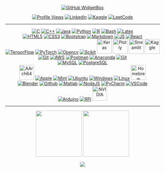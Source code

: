 <p align="center">
  <a href="https://github.com/Jurredr/github-widgetbox">
    <img src="https://github-widgetbox.vercel.app/api/profile?username=AravindXD&data=followers,repositories,stars,commits&theme=carbon" alt="GitHub WidgetBox">
  </a>
</p>
<p align="center">
  <a href="https://komarev.com/ghpvc/?username=AravindXD&color=blue&style=flat-square"><img src="https://komarev.com/ghpvc/?username=AravindXD&color=blue&style=flat-square" alt="Profile Views"></a>
  <a href="https://www.linkedin.com/in/aravind-nag"><img src="https://img.shields.io/badge/LinkedIn-Connect-blue" alt="LinkedIn"></a>
  <a href="https://kaggle.com/aravindnagarajan"><img src="https://img.shields.io/badge/Kaggle-Competitions_Contributor-orange" alt="Kaggle"></a>
  <a href="https://leetcode.com/aravindxd"><img src="https://img.shields.io/badge/LeetCode-Solutions-yellow" alt="LeetCode"></a>
</p>

---


<p align="center">
    <!-- Programming Languages -->
    <a href="#"><img alt="C" src="https://skillicons.dev/icons?i=c"></a>
    <a href="#"><img alt="C++" src="https://skillicons.dev/icons?i=cpp"></a>
    <a href="#"><img alt="Java" src="https://skillicons.dev/icons?i=java"></a>
    <a href="#"><img alt="Python" src="https://skillicons.dev/icons?i=python"></a>
    <a href="#"><img alt="R" src="https://skillicons.dev/icons?i=r"></a>
    <a href="#"><img alt="Bash" src="https://skillicons.dev/icons?i=bash"></a>
    <a href="#"><img alt="Latex" src="https://skillicons.dev/icons?i=latex"></a>
    <!-- Frontend --><br>
    <a href="#"><img alt="HTML5" src="https://skillicons.dev/icons?i=html"></a>
    <a href="#"><img alt="CSS3" src="https://skillicons.dev/icons?i=css"></a>
    <a href="#"><img alt="Bootstrap" src="https://skillicons.dev/icons?i=bootstrap"></a>
    <a href="#"><img alt="Markdown" src="https://skillicons.dev/icons?i=markdown"></a>
    <a href="#"><img alt="JS" src="https://skillicons.dev/icons?i=javascript"></a>
    <a href="#"><img alt="React" src="https://skillicons.dev/icons?i=react"></a>
    <!-- Libraries & Frameworks --><br>
    <a href="#"><img alt="TensorFlow" src="https://skillicons.dev/icons?i=tensorflow"></a>
    <a href="#"><img alt="PyTorch" src="https://skillicons.dev/icons?i=pytorch"></a>
    <a href="#"><img alt="Opencv" src="https://skillicons.dev/icons?i=opencv"></a>
    <a href="#"><img alt="Scikit" src="https://skillicons.dev/icons?i=sklearn"></a>
    <img src="https://cdn.jsdelivr.net/gh/devicons/devicon/icons/keras/keras-original-wordmark.svg" alt="Keras" height="48" width="48" />
    <img src="https://cdn.jsdelivr.net/gh/devicons/devicon/icons/plotly/plotly-original.svg" alt="Plotly" height="48" width="48" />
    <img src="https://cdn.jsdelivr.net/gh/devicons/devicon/icons/streamlit/streamlit-original.svg" alt="Streamlit" height="48" width="48" />
    <img src="https://cdn.jsdelivr.net/gh/devicons/devicon/icons/kaggle/kaggle-original-wordmark.svg" alt="Kaggle" height="48" width="48" />
    <!-- Tools --><br>
    <a href="#"><img alt="Git" src="https://skillicons.dev/icons?i=git"></a>
    <a href="#"><img alt="AWS" src="https://skillicons.dev/icons?i=aws"></a>
    <a href="#"><img alt="Postman" src="https://skillicons.dev/icons?i=postman"></a>
    <a href="#"><img alt="Anaconda" src="https://skillicons.dev/icons?i=anaconda"></a>
    <a href="#"><img alt="Git" src="https://skillicons.dev/icons?i=git"></a>
    <!-- Databases --><br>
    <a href="#"><img alt="MySQL" src="https://skillicons.dev/icons?i=mysql"></a>
    <a href="#"><img alt="PostgreSQL" src="https://skillicons.dev/icons?i=postgresql"></a>
    <!-- Platforms --><br>
    <img src="https://cdn.jsdelivr.net/gh/devicons/devicon@latest/icons/aarch64/aarch64-original.svg" alt="AArch64" height="48" width="48" />
    <a href="#"><img alt="Apple" src="https://skillicons.dev/icons?i=apple"></a>
    <a href="#"><img alt="Mint" src="https://skillicons.dev/icons?i=mint"></a>
    <a href="#"><img alt="Ubuntu" src="https://skillicons.dev/icons?i=ubuntu"></a>
    <a href="#"><img alt="Windows" src="https://skillicons.dev/icons?i=windows"></a>
    <a href="#"><img alt="Linux" src="https://skillicons.dev/icons?i=linux"></a>
    <img src="https://cdn.jsdelivr.net/gh/devicons/devicon/icons/homebrew/homebrew-original.svg" alt="Homebrew" height="48" width="48" /><br>
    <a href="#"><img alt="Blender" src="https://skillicons.dev/icons?i=blender"></a>
    <a href="#"><img alt="Github" src="https://skillicons.dev/icons?i=github"></a>
    <a href="#"><img alt="Matlab" src="https://skillicons.dev/icons?i=matlab"></a>
    <a href="#"><img alt="NodeJS" src="https://skillicons.dev/icons?i=nodejs"></a>
    <a href="#"><img alt="PyCharm" src="https://skillicons.dev/icons?i=pycharm"></a>
    <a href="#"><img alt="VSCode" src="https://skillicons.dev/icons?i=vscode"></a>
    <!-- Hardware --><br>
    <a href="#"><img alt="Arduino" src="https://skillicons.dev/icons?i=arduino"></a>
    <a href="#"><img alt="RPi" src="https://skillicons.dev/icons?i=raspberrypi"></a>
    <img src="https://github.com/user-attachments/assets/64592b00-5705-4417-abc9-8fc03892c963" alt="NVIDIA" width="48">
</p>


---

<p align="center">
  <img src="https://github-readme-stats.vercel.app/api?username=AravindXD&theme=gotham&hide_border=false&include_all_commits=true" height="150px">
  <img src="https://github-readme-streak-stats.herokuapp.com/?user=AravindXD&theme=gotham&hide_border=false" height="150px">
</p>

<p align="center">
  <img src="https://github-readme-stats.vercel.app/api/top-langs/?username=AravindXD&theme=gotham&layout=compact&hide_border=false">
</p>
